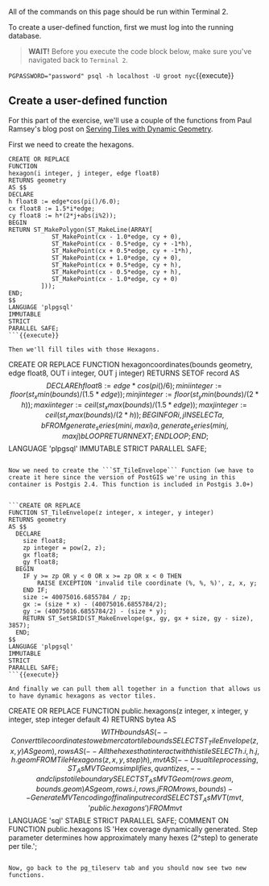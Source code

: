 All of the commands on this page should be run within Terminal 2.

To create a user-defined function, first we must log into the running database.

>**WAIT!** Before you execute the code block below, make sure you've navigated back to ```Terminal 2```. 

```PGPASSWORD="password" psql -h localhost -U groot nyc```{{execute}}

## Create a user-defined function

For this part of the exercise, we'll use a couple of the functions from Paul Ramsey's blog post on [Serving Tiles with Dynamic Geometry](https://info.crunchydata.com/blog/tile-serving-with-dynamic-geometry).

First we need to create the hexagons.

```
CREATE OR REPLACE 
FUNCTION 
hexagon(i integer, j integer, edge float8) 
RETURNS geometry 
AS $$ 
DECLARE 
h float8 := edge*cos(pi()/6.0); 
cx float8 := 1.5*i*edge; 
cy float8 := h*(2*j+abs(i%2)); 
BEGIN 
RETURN ST_MakePolygon(ST_MakeLine(ARRAY[ 
            ST_MakePoint(cx - 1.0*edge, cy + 0), 
            ST_MakePoint(cx - 0.5*edge, cy + -1*h), 
            ST_MakePoint(cx + 0.5*edge, cy + -1*h), 
            ST_MakePoint(cx + 1.0*edge, cy + 0), 
            ST_MakePoint(cx + 0.5*edge, cy + h), 
            ST_MakePoint(cx - 0.5*edge, cy + h), 
            ST_MakePoint(cx - 1.0*edge, cy + 0) 
         ])); 
END; 
$$ 
LANGUAGE 'plpgsql' 
IMMUTABLE 
STRICT 
PARALLEL SAFE;
```{{execute}}

Then we'll fill tiles with those Hexagons.

```
CREATE OR REPLACE 
FUNCTION hexagoncoordinates(bounds geometry, edge float8, 
                            OUT i integer, OUT j integer) 
RETURNS SETOF record 
AS $$ 
    DECLARE 
        h float8 := edge*cos(pi()/6); 
        mini integer := floor(st_xmin(bounds) / (1.5*edge)); 
        minj integer := floor(st_ymin(bounds) / (2*h)); 
        maxi integer := ceil(st_xmax(bounds) / (1.5*edge)); 
        maxj integer := ceil(st_ymax(bounds) / (2*h)); 
    BEGIN 
    FOR i, j IN 
    SELECT a, b 
    FROM generate_series(mini, maxi) a, 
         generate_series(minj, maxj) b 
    LOOP 
       RETURN NEXT; 
    END LOOP; 
    END; 
$$
LANGUAGE 'plpgsql' 
IMMUTABLE 
STRICT 
PARALLEL SAFE;
```{{execute}}

Now we need to create the ```ST_TileEnvelope``` Function (we have to create it here since the version of PostGIS we're using in this container is Postgis 2.4. This function is included in Postgis 3.0+)


```CREATE OR REPLACE
FUNCTION ST_TileEnvelope(z integer, x integer, y integer)
RETURNS geometry
AS $$
  DECLARE
    size float8;
    zp integer = pow(2, z);
    gx float8;
    gy float8;
  BEGIN
    IF y >= zp OR y < 0 OR x >= zp OR x < 0 THEN
        RAISE EXCEPTION 'invalid tile coordinate (%, %, %)', z, x, y;
    END IF;
    size := 40075016.6855784 / zp;
    gx := (size * x) - (40075016.6855784/2);
    gy := (40075016.6855784/2) - (size * y);
    RETURN ST_SetSRID(ST_MakeEnvelope(gx, gy, gx + size, gy - size), 3857);
  END;
$$
LANGUAGE 'plpgsql'
IMMUTABLE
STRICT
PARALLEL SAFE;
```{{execute}}

And finally we can pull them all together in a function that allows us to have dynamic hexagons as vector tiles.

```
CREATE OR REPLACE 
FUNCTION public.hexagons(z integer, x integer, y integer, step integer default 4) 
RETURNS bytea 
AS $$ 
WITH 
bounds AS ( 
    -- Convert tile coordinates to web mercator tile bounds 
    SELECT ST_TileEnvelope(z, x, y) AS geom  
 ),
 rows AS (
    -- All the hexes that interact with this tile 
    SELECT h.i, h.j, h.geom 
    FROM TileHexagons(z, x, y, step) h 
 ), 
 mvt AS ( 
     -- Usual tile processing, ST_AsMVTGeom simplifies, quantizes, 
     -- and clips to tile boundary 
    SELECT ST_AsMVTGeom(rows.geom, bounds.geom) AS geom, 
           rows.i, rows.j 
    FROM rows, bounds 
) 
-- Generate MVT encoding of final input record 
SELECT ST_AsMVT(mvt, 'public.hexagons') FROM mvt 
$$ 
LANGUAGE 'sql' 
STABLE 
STRICT 
PARALLEL SAFE; 
COMMENT ON FUNCTION public.hexagons IS 'Hex coverage dynamically generated. Step parameter determines how approximately many hexes (2^step) to generate per tile.';
```{{execute}}

Now, go back to the pg_tileserv tab and you should now see two new functions.

